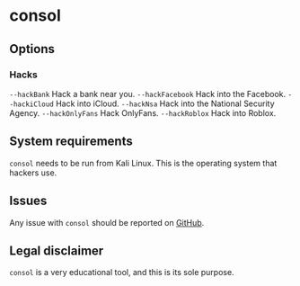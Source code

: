 # consol

## Options

### Hacks
`--hackBank`        Hack a bank near you.
`--hackFacebook`    Hack into the Facebook.
`--hackiCloud`      Hack into iCloud.
`--hackNsa`         Hack into the National Security Agency.
`--hackOnlyFans`    Hack OnlyFans.
`--hackRoblox`      Hack into Roblox.


## System requirements
`consol` needs to be run from Kali Linux. This is the operating system that hackers use.

## Issues
Any issue with `consol` should be reported on [GitHub](https://github.com/moknah/consol/issues).

## Legal disclaimer
`consol` is a very educational tool, and this is its sole purpose.
